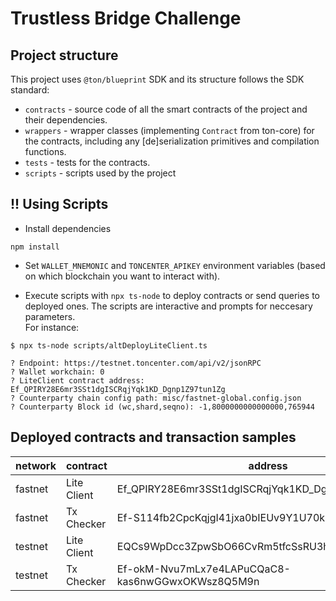 

# Trustless Bridge Challenge

## Project structure

This project uses `@ton/blueprint` SDK and its structure follows the SDK standard:

-   `contracts` - source code of all the smart contracts of the project and their dependencies.
-   `wrappers` - wrapper classes (implementing `Contract` from ton-core) for the contracts, including any [de]serialization primitives and compilation functions.
-   `tests` - tests for the contracts.
-   `scripts` - scripts used by the project


## !! Using Scripts

* Install dependencies
```
npm install
```

* Set `WALLET_MNEMONIC` and `TONCENTER_APIKEY` environment variables (based on which blockchain you want to interact with).

* Execute scripts with `npx ts-node` to deploy contracts or send queries to deployed ones.
The scripts are interactive and prompts for neccesary parameters.  
For instance:
```
$ npx ts-node scripts/altDeployLiteClient.ts

? Endpoint: https://testnet.toncenter.com/api/v2/jsonRPC
? Wallet workchain: 0
? LiteClient contract address: Ef_QPIRY28E6mr3SSt1dgISCRqjYqk1KD_Dgnp1Z97tun1Zg
? Counterparty chain config path: misc/fastnet-global.config.json
? Counterparty Block id (wc,shard,seqno): -1,8000000000000000,765944
```

 


## Deployed contracts and transaction samples

|network|contract|address|tx success|tx failure|
|-|-|-|-|-|
|fastnet|Lite Client|Ef_QPIRY28E6mr3SSt1dgISCRqjYqk1KD_Dgnp1Z97tun1Zg|XwUSwOtr0P5JmA0tFEWbX1sc9h7a0Q/f6ohCYWfN9TI=|c7vde1BvvztVy1Ot2iA90P+yOvjzP5v42VoO0VEmW2M=|
|fastnet|Tx Checker|Ef-S114fb2CpcKqjgI41jxa0bIEUv9Y1U70kspQHclRx5OOo|zTBk3ik5UH3EQruZ+ld/SYLLQ7O8tijZGoR5rnZW5f0=|epAaKENo0jyScGB8Wqc1G0Y44spmzTx649ZfSmRlQ3g=|
|testnet|Lite Client|EQCs9WpDcc3ZpwSbO66CvRm5tfcSsRU3hsimw4VlVL3pqoXe|/dd95WejYLKlNRGssJUAmt7eV7vXTtIwSLLtxIyLUKI=|gI8ki3prt3nURgAH6nKhTPNEl5yj+HP6PrC/CeAsYy4=|
|testnet|Tx Checker|Ef-okM-Nvu7mLx7e4LAPuCQaC8-kas6nwGGwxOKWsz8Q5M9n|BqITfwfwO+Gd1IYcMc9/BY9jIWTNu5XmKnGtjD3k04o=|jaLsKSAp8W3OrqHzZx3SWAl6zf3y0b6lJiR7+yWYM8U=|


